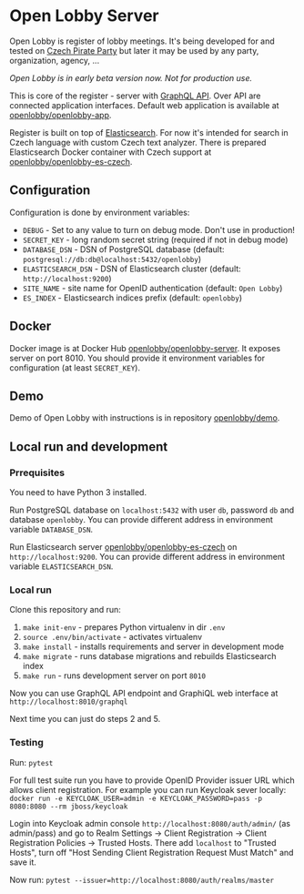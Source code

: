# Open Lobby Server

Open Lobby is register of lobby meetings. It's being developed for and tested
on [Czech Pirate Party](https://www.pirati.cz) but later it may be used by
any party, organization, agency, ...

_Open Lobby is in early beta version now. Not for production use._

This is core of the register - server with [GraphQL API](http://graphql.org).
Over API are connected application interfaces. Default web application is
available at
[openlobby/openlobby-app](https://github.com/openlobby/openlobby-app).

Register is built on top of
[Elasticsearch](https://www.elastic.co/products/elasticsearch). For now it's
intended for search in Czech language with custom Czech text analyzer. There is
prepared Elasticsearch Docker container with Czech support at
[openlobby/openlobby-es-czech](https://github.com/openlobby/openlobby-es-czech).

## Configuration

Configuration is done by environment variables:
 - `DEBUG` - Set to any value to turn on debug mode. Don't use in production!
 - `SECRET_KEY` - long random secret string (required if not in debug mode)
 - `DATABASE_DSN` - DSN of PostgreSQL database (default: `postgresql://db:db@localhost:5432/openlobby`)
 - `ELASTICSEARCH_DSN` - DSN of Elasticsearch cluster (default: `http://localhost:9200`)
 - `SITE_NAME` - site name for OpenID authentication (default: `Open Lobby`)
 - `ES_INDEX` - Elasticsearch indices prefix (default: `openlobby`)

## Docker

Docker image is at Docker Hub
[openlobby/openlobby-server](https://hub.docker.com/r/openlobby/openlobby-server/).
It exposes server on port 8010. You should provide it environment variables for
configuration (at least `SECRET_KEY`).

## Demo

Demo of Open Lobby with instructions is in repository
[openlobby/demo](https://github.com/openlobby/demo).

## Local run and development

### Prrequisites

You need to have Python 3 installed.

Run PostgreSQL database on `localhost:5432` with user `db`, password `db` and
database `openlobby`. You can provide different address in environment variable
`DATABASE_DSN`.

Run Elasticsearch server
[openlobby/openlobby-es-czech](https://github.com/openlobby/openlobby-es-czech) 
on `http://localhost:9200`. You can provide different address in environment
variable `ELASTICSEARCH_DSN`.

### Local run

Clone this repository and run:

1. `make init-env` - prepares Python virtualenv in dir `.env`
2. `source .env/bin/activate` - activates virtualenv
3. `make install` - installs requirements and server in development mode
4. `make migrate` - runs database migrations and rebuilds Elasticsearch index
5. `make run` - runs development server on port `8010`

Now you can use GraphQL API endpoint and GraphiQL web interface at
`http://localhost:8010/graphql`

Next time you can just do steps 2 and 5.

### Testing

Run: `pytest`

For full test suite run you have to provide OpenID Provider issuer URL which
allows client registration. For example you can run Keycloak sever locally:
`docker run -e KEYCLOAK_USER=admin -e KEYCLOAK_PASSWORD=pass -p 8080:8080 --rm jboss/keycloak`

Login into Keycloak admin console `http://localhost:8080/auth/admin/`
(as admin/pass) and go to Realm Settings -> Client Registration -> Client 
Registration Policies -> Trusted Hosts. There add `localhost` to "Trusted 
Hosts", turn off "Host Sending Client Registration Request Must Match" and save
it.

Now run: `pytest --issuer=http://localhost:8080/auth/realms/master`
